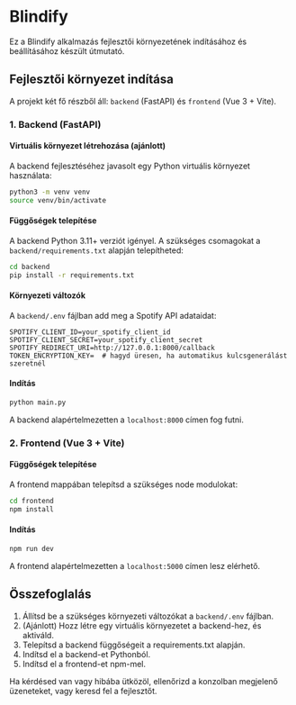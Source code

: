 # Blindify

Ez a Blindify alkalmazás fejlesztői környezetének indításához és beállításához készült útmutató.

## Fejlesztői környezet indítása

A projekt két fő részből áll: `backend` (FastAPI) és `frontend` (Vue 3 + Vite).

### 1. Backend (FastAPI)

#### Virtuális környezet létrehozása (ajánlott)
A backend fejlesztéséhez javasolt egy Python virtuális környezet használata:

```bash
python3 -m venv venv
source venv/bin/activate
```

#### Függőségek telepítése
A backend Python 3.11+ verziót igényel. A szükséges csomagokat a `backend/requirements.txt` alapján telepítheted:

```bash
cd backend
pip install -r requirements.txt
```

#### Környezeti változók
A `backend/.env` fájlban add meg a Spotify API adataidat:

```
SPOTIFY_CLIENT_ID=your_spotify_client_id
SPOTIFY_CLIENT_SECRET=your_spotify_client_secret
SPOTIFY_REDIRECT_URI=http://127.0.0.1:8000/callback
TOKEN_ENCRYPTION_KEY=  # hagyd üresen, ha automatikus kulcsgenerálást szeretnél
```

#### Indítás
```bash
python main.py
```
A backend alapértelmezetten a `localhost:8000` címen fog futni.

### 2. Frontend (Vue 3 + Vite)

#### Függőségek telepítése
A frontend mappában telepítsd a szükséges node modulokat:

```bash
cd frontend
npm install
```

#### Indítás
```bash
npm run dev
```
A frontend alapértelmezetten a `localhost:5000` címen lesz elérhető.

## Összefoglalás
1. Állítsd be a szükséges környezeti változókat a `backend/.env` fájlban.
2. (Ajánlott) Hozz létre egy virtuális környezetet a backend-hez, és aktiváld.
3. Telepítsd a backend függőségeit a requirements.txt alapján.
4. Indítsd el a backend-et Pythonból.
5. Indítsd el a frontend-et npm-mel.

Ha kérdésed van vagy hibába ütközöl, ellenőrizd a konzolban megjelenő üzeneteket, vagy keresd fel a fejlesztőt.
